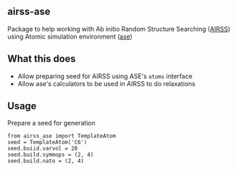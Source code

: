 airss-ase
---------

Package to help working with Ab initio Random Structure Searching ([AIRSS](https://www.mtg.msm.cam.ac.uk/Codes/AIRSS))
using Atomic simulation environment ([ase](https://wiki.fysik.dtu.dk/ase/))


What this does
--------------
* Allow preparing seed for AIRSS using ASE's `atoms` interface
* Allow ase's calculators to be used in AIRSS to do relaxations


Usage
-----

Prepare a seed for generation
```
from airss_ase import TemplateAtom
seed = TemplateAtom('C6')
seed.buiid.varvol = 20
seed.build.symmops = (2, 4)
seed.build.nato = (2, 4)
```
